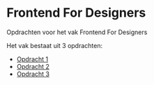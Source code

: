 # Frontend For Designers
Opdrachten voor het vak Frontend For Designers

Het vak bestaat uit 3 opdrachten:

- [Opdracht 1](https://github.com/Mohammed1967/Frontend-For-Designers/tree/master/Opdracht1/Versie3/FFD_Opdracht1_Versie%233)
- [Opdracht 2](https://github.com/Mohammed1967/Frontend-For-Designers/tree/master/Opdracht2)
- [Opdracht 3](https://github.com/Mohammed1967/Frontend-For-Designers/tree/master/Opdracht3)
